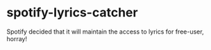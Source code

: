 # spotify-lyrics-catcher
Spotify decided that it will maintain the access to lyrics for free-user, horray!
